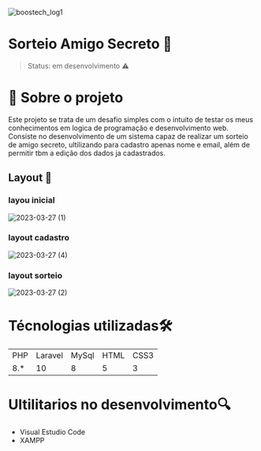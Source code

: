 ![boostech_log1](https://user-images.githubusercontent.com/121068621/228041554-50535e58-c79e-4b77-8330-074ebddffedb.png)

# Sorteio Amigo Secreto 🎁

>Status: em desenvolvimento ⚠️
# 📌  Sobre o projeto
Este projeto se trata de um desafio simples com o intuito de testar os meus conhecimentos em logica de programação e desenvolvimento web.
Consiste no desenvolvimento de um sistema capaz de realizar um sorteio de amigo secreto, ultilizando para cadastro apenas nome e email, além de permitir tbm a edição dos dados ja cadastrados.
## Layout 🎨
### layou inicial
![2023-03-27 (1)](https://user-images.githubusercontent.com/121068621/228050522-1b5cdddd-4c4d-4eda-976a-54ac9d45f935.png)

### layout cadastro 
![2023-03-27 (4)](https://user-images.githubusercontent.com/121068621/228055737-4ea27219-13ef-47c8-be97-cc9a82258425.png)
### layout sorteio
![2023-03-27 (2)](https://user-images.githubusercontent.com/121068621/228054542-11343600-43af-447a-b159-b857ac9a27c2.png)
# Técnologias utilizadas🛠
<table>
    <tr>
        <td>
            PHP
        </td>
        <td>
            Laravel
        </td>
        <td>
            MySql
        </td>
        <td>
            HTML
        </td>
        <td>
            CSS3
        </td>
    </td>
    <tr>
        <td>
            8.*
        </td>
        <td>
            10
        </td>
        <td>
            8
        </td>
        <td>
            5
        </td>
        <td>
            3
        </td>
    </tr>

</table>
<h1>Ultilitarios no desenvolvimento🔍 </h1>
<ul>
    <li>Visual Estudio Code
    <li>XAMPP
</ul>
